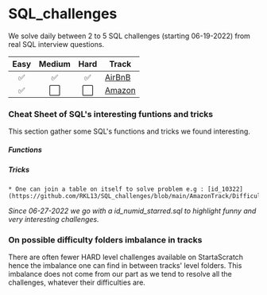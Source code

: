 # SQL_challenges

We solve daily between 2 to 5 SQL challenges (starting 06-19-2022) from real SQL interview questions.

Easy | Medium | Hard | Track
:---:| :---:|:---:| ---
✅| ✅| ✅| [AirBnB](https://github.com/RKL13/SQL_challenges/tree/main/AirbnbTrack)
✅| ⬜️| ⬜️| [Amazon](https://github.com/RKL13/SQL_challenges/tree/main/AmazonTrack/Difficulty_Easy)


### Cheat Sheet of SQL's interesting funtions and tricks

This section gather some SQL's functions and tricks we found interesting.

##### Functions

##### Tricks

    * One can join a table on itself to solve problem e.g : [id_10322](https://github.com/RKL13/SQL_challenges/blob/main/AmazonTrack/Difficulty_Medium/id_10322_starred.sql) 

*Since 06-27-2022 we go with a id_numid_starred.sql to highlight funny and very interesting challenges.* 

### On possible difficulty folders imbalance in tracks 

There are often fewer HARD level challenges available on StartaScratch hence the imbalance one can find in between tracks' level folders. 
This imbalance does not come from our part as we tend to resolve all the challenges, whatever their difficulties are.